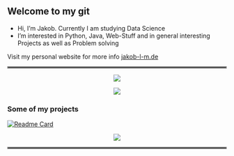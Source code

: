 ## Welcome to my git
- Hi, I’m Jakob. Currently I am studying Data Science
- I’m interested in Python, Java, Web-Stuff and in general interesting Projects as well as Problem solving

Visit my personal website for more info [jakob-l-m.de](https://www.jakob-l-m.de)


<!---
Joinked from Morinator. Ty
--->
<hr style="border:2px solid gray"> </hr>
<p align="center"> 
  <img src="https://vercel-6fg5.vercel.app/api?username=Jakob-L-M&show_icons=true&line_height=27&hide_title=true&theme=transparent" />
</p>  

<p align="center"> 
  <img src="https://vercel-6fg5.vercel.app/api/top-langs/?username=Jakob-L-M&show_icons=true&theme=transparent" />
</p> 

### Some of my projects
<!--
TODO: Add more
-->
[![Readme Card](https://vercel-6fg5.vercel.app/api/pin/?username=Jakob-L-M&repo=word_frequency_visualization&theme=transparent)](https://github.com/Jakob-L-M/word_frequency_visualization)

<p align="center"> <img src="https://komarev.com/ghpvc/?username=Jakob-L-M" /> </p>

<hr style="border:2px solid gray"> </hr>
